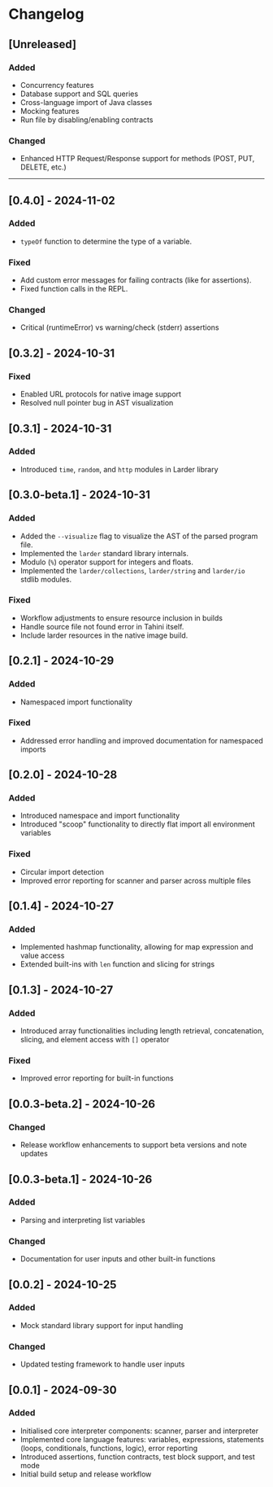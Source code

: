 # Changelog

## [Unreleased]

### Added
- Concurrency features
- Database support and SQL queries
- Cross-language import of Java classes
- Mocking features
- Run file by disabling/enabling contracts

### Changed
- Enhanced HTTP Request/Response support for methods (POST, PUT, DELETE, etc.)

---

## [0.4.0] - 2024-11-02

### Added
- `typeOf` function to determine the type of a variable.

### Fixed
- Add custom error messages for failing contracts (like for assertions).
- Fixed function calls in the REPL.

### Changed
- Critical (runtimeError) vs warning/check (stderr) assertions

## [0.3.2] - 2024-10-31

### Fixed
- Enabled URL protocols for native image support
- Resolved null pointer bug in AST visualization

## [0.3.1] - 2024-10-31

### Added
- Introduced `time`, `random`, and `http` modules in Larder library

## [0.3.0-beta.1] - 2024-10-31

### Added
- Added the `--visualize` flag to visualize the AST of the parsed program file.
- Implemented the `larder` standard library internals.
- Modulo (`%`) operator support for integers and floats.
- Implemented the `larder/collections`, `larder/string` and `larder/io` stdlib modules.

### Fixed
- Workflow adjustments to ensure resource inclusion in builds
- Handle source file not found error in Tahini itself.
- Include larder resources in the native image build.

## [0.2.1] - 2024-10-29

### Added
- Namespaced import functionality

### Fixed
- Addressed error handling and improved documentation for namespaced imports

## [0.2.0] - 2024-10-28

### Added
- Introduced namespace and import functionality
- Introduced "scoop" functionality to directly flat import all environment variables

### Fixed
- Circular import detection
- Improved error reporting for scanner and parser across multiple files

## [0.1.4] - 2024-10-27

### Added
- Implemented hashmap functionality, allowing for map expression and value access
- Extended built-ins with `len` function and slicing for strings

## [0.1.3] - 2024-10-27

### Added
- Introduced array functionalities including length retrieval, concatenation, slicing, and element access with `[]` operator

### Fixed
- Improved error reporting for built-in functions

## [0.0.3-beta.2] - 2024-10-26

### Changed
- Release workflow enhancements to support beta versions and note updates

## [0.0.3-beta.1] - 2024-10-26

### Added
- Parsing and interpreting list variables

### Changed
- Documentation for user inputs and other built-in functions

## [0.0.2] - 2024-10-25

### Added
- Mock standard library support for input handling

### Changed
- Updated testing framework to handle user inputs

## [0.0.1] - 2024-09-30

### Added
- Initialised core interpreter components: scanner, parser and interpreter
- Implemented core language features: variables, expressions, statements (loops, conditionals, functions, logic), error reporting
- Introduced assertions, function contracts, test block support, and test mode
- Initial build setup and release workflow
